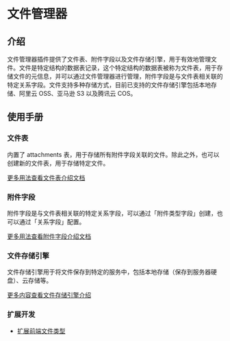 # 文件管理器

<PluginInfo name="file-manager"></PluginInfo>

## 介绍

文件管理器插件提供了文件表、附件字段以及文件存储引擎，用于有效地管理文件。文件是特定结构的数据表记录，这个特定结构的数据表被称为文件表，用于存储文件的元信息，并可以通过文件管理器进行管理，附件字段是与文件表相关联的特定关系字段。文件支持多种存储方式，目前已支持的文件存储引擎包括本地存储、阿里云 OSS、亚马逊 S3 以及腾讯云 COS。

## 使用手册

### 文件表

内置了 attachments 表，用于存储所有附件字段关联的文件。除此之外，也可以创建新的文件表，用于存储特定文件。

[更多用法查看文件表介绍文档](/handbook/file-manager/file-collection)

### 附件字段

附件字段是与文件表相关联的特定关系字段，可以通过「附件类型字段」创建，也可以通过「关系字段」配置。

[更多用法查看附件字段介绍文档](/handbook/file-manager/field-attachment)

### 文件存储引擎

文件存储引擎用于将文件保存到特定的服务中，包括本地存储（保存到服务器硬盘）、云存储等。

[更多内容查看文件存储引擎介绍](./storage/index.md)

### 扩展开发

* [扩展前端文件类型](./development/client-file-type.md)